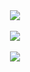 <div align="center">
  <img
    align="center"
    src="https://github-readme-stats.vercel.app/api?username=mohammadizanloo55&show_icons=true&theme=radical"
  />
</div>
<br />
<div align="center">
  <img
    align="center"
    src="https://github-readme-stats.vercel.app/api/top-langs/?username=anuraghazra&show_icons=true&theme=radical"
  />
</div>
<br />
<div align="center">
  <img
    align="center"
    src="https://github-readme-stats.vercel.app/api/wakatime?username=mohammadizanloo55&show_icons=true&theme=radical"
  />
</div>
